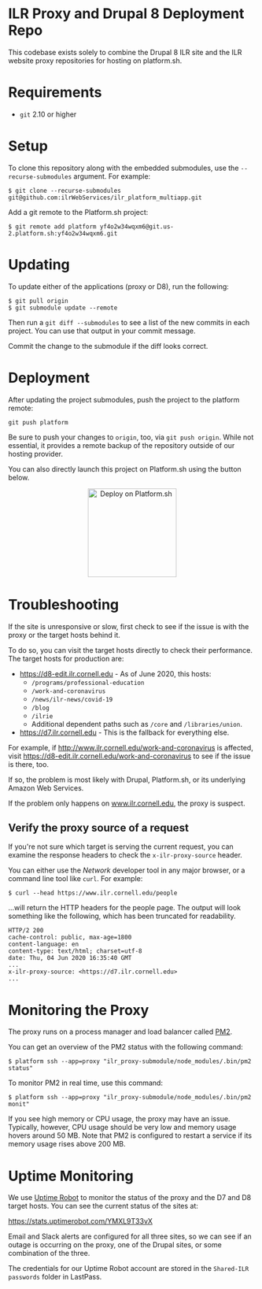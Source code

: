 # ILR Proxy and Drupal 8 Deployment Repo

This codebase exists solely to combine the Drupal 8 ILR site and the ILR website proxy repositories for hosting on platform.sh.

# Requirements

- `git` 2.10 or higher

# Setup

To clone this repository along with the embedded submodules, use the `--recurse-submodules` argument. For example:

```
$ git clone --recurse-submodules git@github.com:ilrWebServices/ilr_platform_multiapp.git
```

Add a git remote to the Platform.sh project:

```
$ git remote add platform yf4o2w34wqxm6@git.us-2.platform.sh:yf4o2w34wqxm6.git
```

# Updating

To update either of the applications (proxy or D8), run the following:

```
$ git pull origin
$ git submodule update --remote
```

Then run a `git diff --submodules` to see a list of the new commits in each project. You can use that output in your commit message.

Commit the change to the submodule if the diff looks correct.

# Deployment

After updating the project submodules, push the project to the platform remote:

```
git push platform
```

Be sure to push your changes to `origin`, too, via `git push origin`. While not essential, it provides a remote backup of the repository outside of our hosting provider.

You can also directly launch this project on Platform.sh using the button below.

<p align="center">
<a href="https://console.platform.sh/projects/create-project?template=https://github.com/ilrWebServices/ilr_platform_multiapp.git&utm_content=ilr_web_services&utm_source=github&utm_medium=button&utm_campaign=deploy_on_platform">
    <img src="https://platform.sh/images/deploy/lg-blue.svg" alt="Deploy on Platform.sh" width="180px" />
</a>
</p>

# Troubleshooting

If the site is unresponsive or slow, first check to see if the issue is with the proxy or the target hosts behind it.

To do so, you can visit the target hosts directly to check their performance. The target hosts for production are:

- https://d8-edit.ilr.cornell.edu - As of June 2020, this hosts:
  - `/programs/professional-education`
  - `/work-and-coronavirus`
  - `/news/ilr-news/covid-19`
  - `/blog`
  - `/ilrie`
  - Additional dependent paths such as `/core` and `/libraries/union`.
- https://d7.ilr.cornell.edu - This is the fallback for everything else.

For example, if http://www.ilr.cornell.edu/work-and-coronavirus is affected, visit https://d8-edit.ilr.cornell.edu/work-and-coronavirus to see if the issue is there, too.

If so, the problem is most likely with Drupal, Platform.sh, or its underlying Amazon Web Services.

If the problem only happens on www.ilr.cornell.edu, the proxy is suspect.

## Verify the proxy source of a request

If you're not sure which target is serving the current request, you can examine the response headers to check the `x-ilr-proxy-source` header.

You can either use the _Network_ developer tool in any major browser, or a command line tool like `curl`. For example:

```
$ curl --head https://www.ilr.cornell.edu/people
```

...will return the HTTP headers for the people page. The output will look something like the following, which has been truncated for readability.

```
HTTP/2 200
cache-control: public, max-age=1800
content-language: en
content-type: text/html; charset=utf-8
date: Thu, 04 Jun 2020 16:35:40 GMT
...
x-ilr-proxy-source: <https://d7.ilr.cornell.edu>
...
```

# Monitoring the Proxy

The proxy runs on a process manager and load balancer called [PM2][].

You can get an overview of the PM2 status with the following command:

```
$ platform ssh --app=proxy "ilr_proxy-submodule/node_modules/.bin/pm2 status"
```

To monitor PM2 in real time, use this command:

```
$ platform ssh --app=proxy "ilr_proxy-submodule/node_modules/.bin/pm2 monit"
```

If you see high memory or CPU usage, the proxy may have an issue. Typically, however, CPU usage should be very low and memory usage hovers around 50 MB. Note that PM2 is configured to restart a service if its memory usage rises above 200 MB.

# Uptime Monitoring

We use [Uptime Robot][] to monitor the status of the proxy and the D7 and D8 target hosts. You can see the current status of the sites at:

https://stats.uptimerobot.com/YMXL9T33vX

Email and Slack alerts are configured for all three sites, so we can see if an outage is occurring on the proxy, one of the Drupal sites, or some combination of the three.

The credentials for our Uptime Robot account are stored in the `Shared-ILR passwords` folder in LastPass.


[PM2]: https://pm2.keymetrics.io/
[Uptime Robot]: https://uptimerobot.com/
